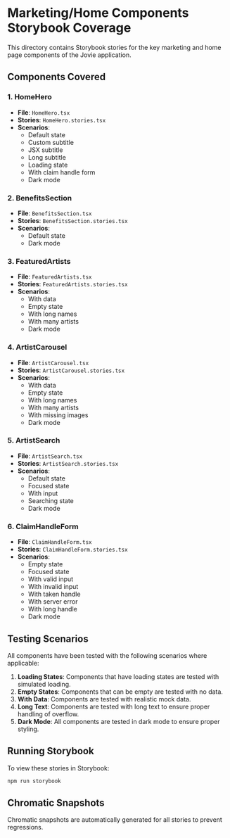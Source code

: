 # Marketing/Home Components Storybook Coverage

This directory contains Storybook stories for the key marketing and home page components of the Jovie application.

## Components Covered

### 1. HomeHero

- **File**: `HomeHero.tsx`
- **Stories**: `HomeHero.stories.tsx`
- **Scenarios**:
  - Default state
  - Custom subtitle
  - JSX subtitle
  - Long subtitle
  - Loading state
  - With claim handle form
  - Dark mode

### 2. BenefitsSection

- **File**: `BenefitsSection.tsx`
- **Stories**: `BenefitsSection.stories.tsx`
- **Scenarios**:
  - Default state
  - Dark mode

### 3. FeaturedArtists

- **File**: `FeaturedArtists.tsx`
- **Stories**: `FeaturedArtists.stories.tsx`
- **Scenarios**:
  - With data
  - Empty state
  - With long names
  - With many artists
  - Dark mode

### 4. ArtistCarousel

- **File**: `ArtistCarousel.tsx`
- **Stories**: `ArtistCarousel.stories.tsx`
- **Scenarios**:
  - With data
  - Empty state
  - With long names
  - With many artists
  - With missing images
  - Dark mode

### 5. ArtistSearch

- **File**: `ArtistSearch.tsx`
- **Stories**: `ArtistSearch.stories.tsx`
- **Scenarios**:
  - Default state
  - Focused state
  - With input
  - Searching state
  - Dark mode

### 6. ClaimHandleForm

- **File**: `ClaimHandleForm.tsx`
- **Stories**: `ClaimHandleForm.stories.tsx`
- **Scenarios**:
  - Empty state
  - Focused state
  - With valid input
  - With invalid input
  - With taken handle
  - With server error
  - With long handle
  - Dark mode

## Testing Scenarios

All components have been tested with the following scenarios where applicable:

1. **Loading States**: Components that have loading states are tested with simulated loading.
2. **Empty States**: Components that can be empty are tested with no data.
3. **With Data**: Components are tested with realistic mock data.
4. **Long Text**: Components are tested with long text to ensure proper handling of overflow.
5. **Dark Mode**: All components are tested in dark mode to ensure proper styling.

## Running Storybook

To view these stories in Storybook:

```bash
npm run storybook
```

## Chromatic Snapshots

Chromatic snapshots are automatically generated for all stories to prevent regressions.
